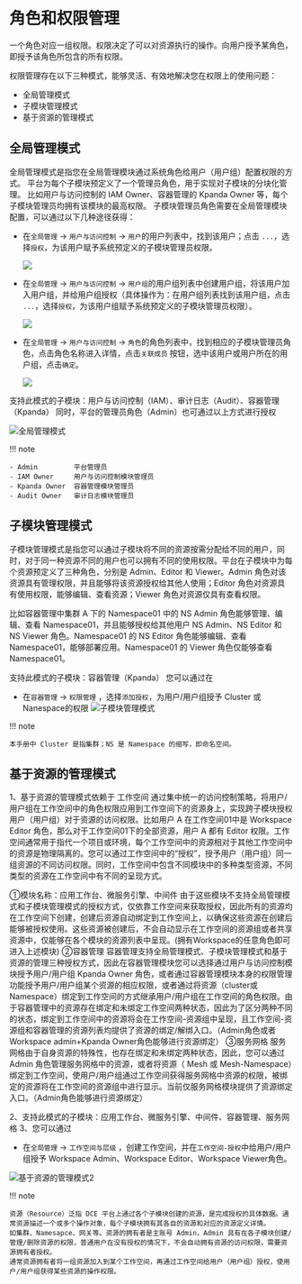 # 角色和权限管理

一个角色对应一组权限。权限决定了可以对资源执行的操作。向用户授予某角色，即授予该角色所包含的所有权限。

权限管理存在以下三种模式，能够灵活、有效地解决您在权限上的使用问题：

- 全局管理模式
- 子模块管理模式
- 基于资源的管理模式

## 全局管理模式

全局管理模式是指您在全局管理模块通过系统角色给用户（用户组）配置权限的方式。
平台为每个子模块预定义了一个管理员角色，用于实现对子模块的分块化管理。
比如用户与访问控制的 IAM Owner、容器管理的 Kpanda Owner 等，每个子模块管理员均拥有该模块的最高权限。
子模块管理员角色需要在全局管理模块配置，可以通过以下几种途径获得：

- 在`全局管理` -> `用户与访问控制` -> `用户`的用户列表中，找到该用户；点击 `...`，选择`授权`，为该用户赋予系统预定义的子模块管理员权限。

    ![](../../images/role01.png)

- 在`全局管理` -> `用户与访问控制` -> `用户组`的用户组列表中创建用户组，将该用户加入用户组，并给用户组授权（具体操作为：在用户组列表找到该用户组，点击 `...`，选择`授权`，为该用户组赋予系统预定义的子模块管理员权限）。

    ![](../../images/role02.png)

- 在`全局管理` -> `用户与访问控制` -> `角色`的角色列表中，找到相应的子模块管理员角色，点击角色名称进入详情，点击`关联成员` 按钮，选中该用户或用户所在的用户组，点击`确定`。

    ![](../../images/role03.png)

支持此模式的子模块：用户与访问控制（IAM）、审计日志（Audit）、容器管理（Kpanda）
同时，平台的管理员角色（Admin）也可通过以上方式进行授权

![全局管理模式](../../images/permission1.png)

!!! note

    - Admin         平台管理员
    - IAM Owner     用户与访问控制模块管理员
    - Kpanda Owner  容器管理模块管理员
    - Audit Owner   审计日志模块管理员


## 子模块管理模式

子模块管理模式是指您可以通过子模块将不同的资源按需分配给不同的用户，同时，对于同一种资源不同的用户也可以拥有不同的使用权限。平台在子模块中为每个资源预定义了三种角色，分别是 Admin、Editor 和 Viewer。Admin 角色对该资源具有管理权限，并且能够将该资源授权给其他人使用；Editor 角色对资源具有使用权限，能够编辑、查看资源；Viewer 角色对资源仅具有查看权限。

比如容器管理中集群 A 下的 Namespace01 中的 NS Admin 角色能够管理、编辑、查看 Namespace01，并且能够授权给其他用户 NS Admin、NS Editor 和 NS Viewer 角色。Namespace01 的 NS Editor 角色能够编辑、查看Namespace01，能够部署应用。Namespace01 的 Viewer 角色仅能够查看 Namespace01。

支持此模式的子模块：容器管理（Kpanda）
您可以通过在
- 在`容器管理` -> `权限管理` ，选择`添加授权`，为用户/用户组授予 Cluster 或 Nanespace的权限
![子模块管理模式](../../images/permission2.png)

!!! note

    本手册中 Cluster 是指集群；NS 是 Namespace 的缩写，即命名空间。

## 基于资源的管理模式

1、基于资源的管理模式依赖于 工作空间 通过集中统一的访问控制策略，将用户/用户组在工作空间中的角色权限应用到工作空间下的资源身上，实现跨子模块授权用户（用户组）对于资源的访问权限。比如用户 A 在工作空间01中是 Workspace Editor 角色，那么对于工作空间01下的全部资源，用户 A 都有 Editor 权限。工作空间通常用于指代一个项目或环境，每个工作空间中的资源相对于其他工作空间中的资源是物理隔离的。您可以通过工作空间中的“授权”，授予用户（用户组）同一组资源的不同访问权限。同时，工作空间中包含不同模块中的多种类型资源，不同类型的资源在工作空间中有不同的呈现方式。

①模块名称：应用工作台、微服务引擎、中间件
   由于这些模块不支持全局管理模式和子模块管理模式的授权方式，仅依靠工作空间来获取授权，因此所有的资源均在工作空间下创建，创建后资源自动绑定到工作空间上，以确保这些资源在创建后能够被授权使用。这些资源被创建后，不会自动显示在工作空间的资源组或者共享资源中，仅能够在各个模块的资源列表中呈现。(拥有Workspace的任意角色即可进入上述模块)
②容器管理
   容器管理支持全局管理模式、子模块管理模式和基于资源的管理三种授权方式，因此在容器管理模块您可以选择通过用户与访问控制模块授予用户/用户组 Kpanda Owner 角色，或者通过容器管理模块本身的权限管理功能授予用户/用户组某个资源的相应权限，或者通过将资源（cluster或Namespace）绑定到工作空间的方式继承用户/用户组在工作空间的角色权限。由于容器管理中的资源存在绑定和未绑定工作空间两种状态，因此为了区分两种不同的状态，绑定到工作空间中的资源将会在工作空间-资源组中呈现，且工作空间-资源组和容器管理的资源列表均提供了资源的绑定/解绑入口。（Admin角色或者Workspace admin+Kpanda Owner角色能够进行资源绑定）
③服务网格 
   服务网格由于自身资源的特殊性，也存在绑定和未绑定两种状态，因此，您可以通过 Admin 角色管理服务网格中的资源，或者将资源（ Mesh 或 Mesh-Namespace）绑定到工作空间，使用户/用户组通过工作空间获得服务网格中资源的权限，被绑定的资源将在工作空间的资源组中进行显示。当前仅服务网格模块提供了资源绑定入口。（Admin角色能够进行资源绑定）
   
2、支持此模式的子模块：应用工作台、微服务引擎、中间件、容器管理、服务网格
3、您可以通过
- 在`全局管理` -> `工作空间与层级` ，创建工作空间，并在`工作空间-授权`中给用户/用户组授予 Workspace Admin、Workspace Editor、Workspace Viewer角色。

![基于资源的管理模式2](../../images/permission4.png)

!!! note

    资源（Resource）泛指 DCE 平台上通过各个子模块创建的资源，是完成授权的具体数据。通常资源描述一个或多个操作对象，每个子模块拥有其各自的资源和对应的资源定义详情。
    如集群、Namesapce、网关等。资源的拥有者是主账号 Admin，Admin 具有在各子模块创建/管理/删除资源的权限，普通用户在没有授权的情况下，不会自动拥有资源的访问权限，需要资源拥有者授权。
    通常资源拥有者将一组资源加入到某个工作空间，再通过工作空间给用户（用户组）授权，使用户/用户组获得某些资源的操作权限。
